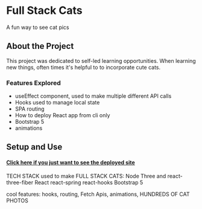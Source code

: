 # Full Stack Cats
A fun way to see cat pics

## About the Project
This project was dedicated to self-led learning opportunities. When learning new things, often times it's helpful to to incorporate cute cats.

### Features Explored
- useEffect component, used to make multiple different API calls
- Hooks used to manage local state
- SPA routing
- How to deploy React app from cli only
- Bootstrap 5
- animations

## Setup and Use
#### [Click here if you just want to see the deployed site](https://taylulz.github.io/fullstack-cats/)

TECH STACK used to make FULL STACK CATS:
Node
Three and react-three-fiber
React
react-spring
react-hooks
Bootstrap 5

cool features: hooks, routing, Fetch Apis, animations, HUNDREDS OF CAT PHOTOS